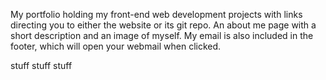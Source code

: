 My portfolio holding my front-end web development projects with links directing you to either the website or its git repo. An about me page with a short description and an image of myself. My email is also included in the footer, which will open your webmail when clicked.



stuff stuff stuff
